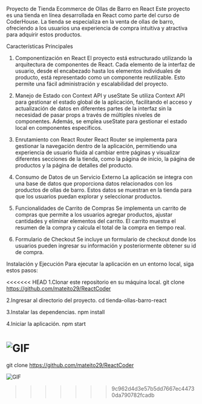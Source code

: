 Proyecto de Tienda Ecommerce de Ollas de Barro en React
Este proyecto es una tienda en línea desarrollada en React como parte del curso de CoderHouse. La tienda se especializa en la venta de ollas de barro, ofreciendo a los usuarios una experiencia de compra intuitiva y atractiva para adquirir estos productos.

Características Principales
1. Componentización en React
El proyecto está estructurado utilizando la arquitectura de componentes de React. Cada elemento de la interfaz de usuario, desde el encabezado hasta los elementos individuales de producto, está representado como un componente reutilizable. Esto permite una fácil administración y escalabilidad del proyecto.

2. Manejo de Estado con Context API y useState
Se utiliza Context API para gestionar el estado global de la aplicación, facilitando el acceso y actualización de datos en diferentes partes de la interfaz sin la necesidad de pasar props a través de múltiples niveles de componentes. Además, se emplea useState para gestionar el estado local en componentes específicos.

3. Enrutamiento con React Router
React Router se implementa para gestionar la navegación dentro de la aplicación, permitiendo una experiencia de usuario fluida al cambiar entre páginas y visualizar diferentes secciones de la tienda, como la página de inicio, la página de productos y la página de detalles del producto.


4. Consumo de Datos de un Servicio Externo
La aplicación se integra con una base de datos que proporciona datos relacionados con los productos de ollas de barro. Estos datos se muestran en la tienda para que los usuarios puedan explorar y seleccionar productos.

5. Funcionalidades de Carrito de Compras
Se implementa un carrito de compras que permite a los usuarios agregar productos, ajustar cantidades y eliminar elementos del carrito. El carrito muestra el resumen de la compra y calcula el total de la compra en tiempo real.

6. Formulario de Checkout
Se incluye un formulario de checkout donde los usuarios pueden ingresar su información y posteriormente obtener su id de compra.

Instalación y Ejecución
Para ejecutar la aplicación en un entorno local, siga estos pasos:

<<<<<<< HEAD
1.Clonar este repositorio en su máquina local.
git clone https://github.com/mateito29/ReactCoder

2.Ingresar al directorio del proyecto.
cd tienda-ollas-barro-react

3.Instalar las dependencias.
npm install

4.Iniciar la aplicación.
npm start

![GIF](src/img/navegacion.gif)
=======
git clone https://github.com/mateito29/ReactCoder

![GIF](src/img/navegacion.gif)
>>>>>>> 9c962d4d3e57b5dd7667ec44730da790782fcadb
